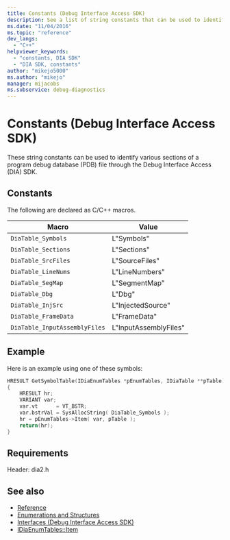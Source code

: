 ```yaml
---
title: Constants (Debug Interface Access SDK)
description: See a list of string constants that can be used to identify various sections of a program debug database (PDB) file through the Debug Interface Access (DIA) SDK.
ms.date: "11/04/2016"
ms.topic: "reference"
dev_langs:
  - "C++"
helpviewer_keywords:
  - "constants, DIA SDK"
  - "DIA SDK, constants"
author: "mikejo5000"
ms.author: "mikejo"
manager: mijacobs
ms.subservice: debug-diagnostics
---
```


# Constants (Debug Interface Access SDK)

These string constants can be used to identify various sections of a program debug database (PDB) file through the Debug Interface Access (DIA) SDK.

## Constants

The following are declared as C/C++ macros.

|Macro|Value|
|-----------|-----------|
|`DiaTable_Symbols`|L"Symbols"|
|`DiaTable_Sections`|L"Sections"|
|`DiaTable_SrcFiles`|L"SourceFiles"|
|`DiaTable_LineNums`|L"LineNumbers"|
|`DiaTable_SegMap`|L"SegmentMap"|
|`DiaTable_Dbg`|L"Dbg"|
|`DiaTable_InjSrc`|L"InjectedSource"|
|`DiaTable_FrameData`|L"FrameData"|
|`DiaTable_InputAssemblyFiles`|L"InputAssemblyFiles"|

## Example

Here is an example using one of these symbols:

```c++
HRESULT GetSymbolTable(IDiaEnumTables *pEnumTables, IDiaTable **pTable)
{
    HRESULT hr;
    VARIANT var;
    var.vt      = VT_BSTR;
    var.bstrVal = SysAllocString( DiaTable_Symbols );
    hr = pEnumTables->Item( var, pTable );
    return(hr);
}
```

## Requirements

Header: dia2.h

## See also

- [Reference](../../debugger/debug-interface-access/debug-interface-access-sdk-reference.md)
- [Enumerations and Structures](../../debugger/debug-interface-access/enumerations-and-structures.md)
- [Interfaces (Debug Interface Access SDK)](../../debugger/debug-interface-access/interfaces-debug-interface-access-sdk.md)
- [IDiaEnumTables::Item](../../debugger/debug-interface-access/idiaenumtables-item.md)
